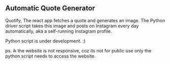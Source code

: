 ## Automatic Quote Generator
Quotify, The react app fetches a quote and generates an image. The Python driver script takes this image and posts on Instagram every day automatically, aka a self-running Instagram profile.

Python script is under development. :)

ps. ik the website is not responsive, coz its not for public use only the python script needs to access the website.
